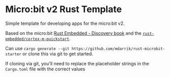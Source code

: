 # Micro:bit v2 Rust Template

Simple template for developing apps for the micro:bit v2.

Based on the micro:bit [Rust Embedded - Discovery book](https://docs.rust-embedded.org/discovery/microbit/) and the [`rust-embedded/cortex-m-quickstart`](https://github.com/rust-embedded/cortex-m-quickstart).

Can use `cargo generate --git https://github.com/mdarrik/rust-microbit-starter` or clone this via git to get started. 

If cloning via git, you'll need to replace the placeholder strings in the `Cargo.toml` file with the correct values